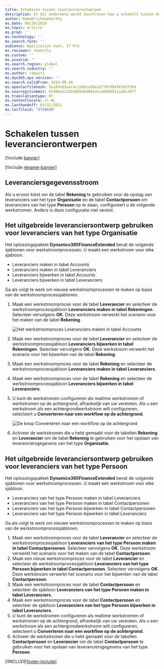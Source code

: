 ```yaml
---
title: Schakelen tussen leverancierontwerpen
description: In dit onderwerp wordt beschreven hoe u schakelt tussen de integratie van leveranciersgegevens tussen Finance and Operations-apps en Dataverse.
author: RamaKrishnamoorthy
ms.date: 09/20/2019
ms.topic: article
ms.prod: ''
ms.technology: ''
ms.search.form: ''
audience: Application User, IT Pro
ms.reviewer: rhaertle
ms.custom: ''
ms.assetid: ''
ms.search.region: global
ms.search.industry: ''
ms.author: ramasri
ms.dyn365.ops.version: ''
ms.search.validFrom: 2019-09-20
ms.openlocfilehash: 5a18fed2eac4c120dca20a1d7797d047639275b9
ms.sourcegitcommit: 074b6e212d19dd5d84881d1cdd096611a18c207f
ms.translationtype: HT
ms.contentlocale: nl-NL
ms.lasthandoff: 03/31/2021
ms.locfileid: "5750589"
---
```

# <a name="switch-between-vendor-designs"></a>Schakelen tussen leverancierontwerpen

[!include [banner](../../includes/banner.md)]

[!include [rename-banner](~/includes/cc-data-platform-banner.md)]



## <a name="vendor-data-flow"></a>Leveranciersgegevensstroom 

Als u ervoor kiest om de tabel **Rekening** te gebruiken voor de opslag van leveranciers van het type **Organisatie** en de tabel **Contactpersoon** om leveranciers van het type **Persoon** op te slaan, configureert u de volgende werkstromen. Anders is deze configuratie niet vereist.

## <a name="use-the-extended-vendor-design-for-vendors-of-the-organization-type"></a>Het uitgebreide leveranciersontwerp gebruiken voor leveranciers van het type Organisatie

Het oplossingspakket **Dynamics365FinanceExtended** bevat de volgende sjablonen voor werkstroomprocessen. U maakt een werkstroom voor elke sjabloon.

+ Leveranciers maken in tabel Accounts
+ Leveranciers maken in tabel Leveranciers
+ Leveranciers bijwerken in tabel Accounts
+ Leveranciers bijwerken in tabel Leveranciers

Ga als volgt te werk om nieuwe werkstroomprocessen te maken op basis van de werkstroomprocessjablonen.

1. Maak een werkstroomproces voor de tabel **Leverancier** en selecteer de werkstroomprocessjabloon **Leveranciers maken in tabel Rekeningen**. Selecteer vervolgens **OK**. Deze werkstroom verwerkt het scenario voor het maken van de tabel **Rekening**.

    ![Het werkstroomproces Leveranciers maken in tabel Accounts](media/create_process.png)

2. Maak een werkstroomproces voor de tabel **Leverancier** en selecteer de werkstroomprocessjabloon **Leveranciers bijwerken in tabel Rekeningen**. Selecteer vervolgens **OK**. Deze werkstroom verwerkt het scenario voor het bijwerken van de tabel **Rekening**.
3. Maak een werkstroomproces voor de tabel **Rekening** en selecteer de werkstroomprocessjabloon **Leveranciers maken in tabel Leveranciers**.
4. Maak een werkstroomproces voor de tabel **Rekening** en selecteer de werkstroomprocessjabloon **Leveranciers bijwerken in tabel Leveranciers**.
5. U kunt de werkstromen configureren als realtime werkstromen of werkstromen op de achtergrond, afhankelijk van uw vereisten. Als u een werkstroom als een achtergrondwerkstroom wilt configureren, selecteert u **Converteren naar een workflow op de achtergrond**.

    ![De knop Converteren naar een workflow op de achtergrond](media/background_workflow.png)

6. Activeer de werkstromen die u hebt gemaakt voor de tabellen **Rekening** en **Leverancier** om de tabel **Rekening** te gebruiken voor het opslaan van leveranciersgegevens van het type **Organisatie**.

## <a name="use-the-extended-vendor-design-for-vendors-of-the-person-type"></a>Het uitgebreide leveranciersontwerp gebruiken voor leveranciers van het type Persoon

Het oplossingspakket **Dynamics365FinanceExtended** bevat de volgende sjablonen voor werkstroomprocessen. U maakt een werkstroom voor elke sjabloon.

+ Leveranciers van het type Persoon maken in tabel Leveranciers
+ Leveranciers van het type Persoon maken in tabel Contactpersonen
+ Leveranciers van het type Persoon bijwerken in tabel Contactpersonen
+ Leveranciers van het type Persoon bijwerken in tabel Leveranciers

Ga als volgt te werk om nieuwe werkstroomprocessen te maken op basis van de werkstroomprocessjablonen.

1. Maak een werkstroomproces voor de tabel **Leverancier** en selecteer de werkstroomprocessjabloon **Leveranciers van het type Persoon maken in tabel Contactpersonen**. Selecteer vervolgens **OK**. Deze werkstroom verwerkt het scenario voor het maken van de tabel **Contactpersoon**.
2. Maak een nieuw werkstroomproces voor de tabel **Leverancier** en selecteer de werkstroomprocessjabloon **Leveranciers van het type Persoon bijwerken in tabel Contactpersonen**. Selecteer vervolgens **OK**. Deze werkstroom verwerkt het scenario voor het bijwerken van de tabel **Contactpersoon**.
3. Maak een werkstroomproces voor de tabel **Contactpersoon** en selecteer de sjabloon **Leveranciers van het type Persoon maken in tabel Leveranciers**.
4. Maak een werkstroomproces voor de tabel **Contactpersoon** en selecteer de sjabloon **Leveranciers van het type Persoon bijwerken in tabel Leveranciers**.
5. U kunt de werkstromen configureren als realtime werkstromen of werkstromen op de achtergrond, afhankelijk van uw vereisten. Als u een werkstroom als een achtergrondwerkstroom wilt configureren, selecteert u **Converteren naar een workflow op de achtergrond**.
6. Activeer de werkstromen die u hebt gemaakt voor de tabellen **Contactpersoon** en **Leverancier** om de tabel **Contactpersoon** te gebruiken voor het opslaan van leveranciersgegevens van het type **Persoon**.


[!INCLUDE[footer-include](../../../../includes/footer-banner.md)]